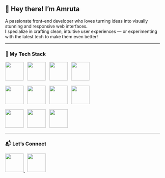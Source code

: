 ## 👋 Hey there! I’m Amruta

A passionate front-end developer who loves turning ideas into visually stunning and responsive web interfaces.  
I specialize in crafting clean, intuitive user experiences — or experimenting with the latest tech to make them even better!

---

### 🚀 My Tech Stack

<p align="left">
  <img src="https://skillicons.dev/icons?i=html" height="60" />
  &nbsp;
  <img src="https://skillicons.dev/icons?i=css" height="60" />
  &nbsp;
  <img src="https://skillicons.dev/icons?i=tailwind" height="60" />
  &nbsp;
  <img src="https://skillicons.dev/icons?i=js" height="60" />
</p>

<p align="left">
  <img src="https://skillicons.dev/icons?i=react" height="60" />
  &nbsp;
  <img src="https://skillicons.dev/icons?i=java" height="60" />
  &nbsp;
  <img src="https://skillicons.dev/icons?i=mysql" height="60" />
  &nbsp;
  <img src="https://skillicons.dev/icons?i=git" height="60" />
</p>

<p align="left">
  <img src="https://skillicons.dev/icons?i=github" height="60" />
  &nbsp;
  <img src="https://skillicons.dev/icons?i=c" height="60" />
  &nbsp;
  <img src="https://skillicons.dev/icons?i=cpp" height="60" />
</p>

---

### 📬 Let’s Connect

<p align="left">
  <a href="https://www.linkedin.com/in/amruta-shingare" target="_blank">
    <img src="https://skillicons.dev/icons?i=linkedin" height="60" />
  </a>
  &nbsp;
  <a href="mailto:amrutashingare7@gmail.com">
    <img src="https://skillicons.dev/icons?i=gmail" height="60" />
  </a>
</p>
